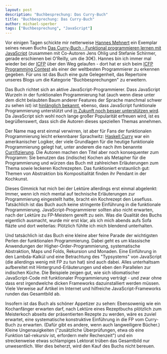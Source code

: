 ```yaml
---
layout: post
description: "Buchbesprechung: Das Curry-Buch"
title: "Buchbesprechung: Das Curry-Buch"
author: michael-sperber
tags: ["Buchbesprechung", "JavaScript"]
---
```


Vor einigen Tagen schickte mir netterweise [Hannes
Mehnert](http://www.itu.dk/~hame/) ein Exemplar seines neuen Buchs
[Das Curry-Buch - Funktional programmieren lernen mit
JavaScript](http://www.currybuch.de/) (zusammen mit Co-Autoren Jens
Ohlig und Stefanie Schirmer, gerade erschienen bei O'Reilly, um die
30€).  Hannes bin ich immer mal wieder bei der
[ICFP](http://www.icfpconference.org/) über den Weg gelaufen - dort
hat er sich beim [ICFP Programming
Contest](http://icfpc.plt-scheme.org/) als einer der weltbesten
Programmierer zu erkennen gegeben.  Für uns ist das Buch eine gute
Gelegenheit, das Repertoire unseres Blogs um die Kategorie
"Buchbesprechungen" zu erweitern.

<!-- more start -->

Das Buch richtet sich an aktive JavaScript-Programmierer. Dass
 JavaScript Wurzeln in der funktionalen Programmierung hat (auch
wenn diese unter dem dicht belaubten Baum anderer Features der Sprache
manchmal schwer zu sehen ist) ist [hinlänglich
bekannt](https://brendaneich.com/2008/04/popularity/), ebenso, dass
JavaScript funktionale Programmierung unterstützt und [in Zukunft noch
besser unterstützen
wird](http://wiki.ecmascript.org/doku.php?id=harmony:proper_tail_calls).
Da JavaScript sich wohl noch lange großer Popularität erfreuen wird,
ist es begrüßenswert, dass sich die Autoren dieses speziellen Themas
annehmen.

Der Name mag erst einmal verwirren, ist aber für Fans der
funktionalen Programmierung leicht erkennbarer Sprachwitz: [Haskell
Curry](http://en.wikipedia.org/wiki/Haskell_Curry) war ein
amerikanischer Logiker, der viele Grundlagen für die heutige
funktionale Programmierung gelegt hat, unter anderem die nach ihm
benannte [Currifizierung](http://de.wikipedia.org/wiki/Currying).  Die
Autoren machen den Titel aber noch konsequenter zum Programm: Sie
benutzen das (indische) Kochen als Metapher für die Programmierung und
würzen das Buch mit zahlreichen Erläuterungen zum Thema sowie leckeren
Kochrezepten.  Das funktioniert erstaunlich gut: Themen von
Abstraktion bis Kompositialität finden ihr Pendant in der Kochkunst.

Dieses Gimmick hat mich bei der Lektüre allerdings erst einmal
abgelenkt: Immer, wenn ich mich mental auf technische
Erläuterungen zur Programmierung eingestellt hatte, bracht ein
Kochrezept den Lesefluss.  Tatsächlich ist das Buch auch keine
stringente Einführung in die funktionale Programmierung.
JavaScript-Programmierer sollten also nicht erwarten, nach der Lektüre
zu FP-Meistern gereift zu sein.  Was die Qualität des Buchs eigentlich
ausmacht, wurde mir erst klar, als ich mich abends aufs Sofa fläzte
und dort weiterlas:  Plötzlich fühlte ich mich blendend unterhalten.

Und tatsächlich ist das Buch eine kleine aber feine Parade der
wichtigsten Perlen der funktionalen Programmierung.  Dabei geht es um
klassische Anwendungen der Higher-Order-Programmierung, systematische
Abstraktion, Maps und Folds, Rekursion und Monaden.  Eine Einführung
in den Lambda-Kalkül und eine Betrachtung des "Typsystems" von
JavaScript (die allerdings wenig mit FP zu tun hat) sind auch dabei.
Alles unterhaltsam aufbereitet mit Hintergrund-Erläuterungen und eben
den Parallelen zur indischen Küche.  Die Beispiele zeigen gut,
wie sich idiomatischer JavaScript-Code mit funktionaler Programmierung
verträgt - und zwar ohne dass erst irgendwelche dicken Frameworks
dazuinstalliert werden müssen.  Viele Verweise auf Artikel im Internet
und hilfreiche JavaScript-Frameworks runden das Gesamtbild ab.

Insofern ist das Buch als schöner Appetizer zu sehen: Ebensowenig wie
ein Kochanfänger erwarten darf, nach Lektüre eines Rezeptbuchs
plötzlich zum Meisterkoch abseits der präsentierten Rezepte zu werden,
wäre es zuviel erwartet, eine systematische konstruktive Einführung in
die FP vom Curry-Buch zu erwarten.  (Dafür gibt es andere, wenn auch
langweiligere Bücher.)  Kleine Ungenauigkeiten ("zusätzliche
Überprüfungen, etwa ob eine Funktion tail-rekursiv ist, erfordern mehr
Rechenzeit") und ein streckenweise etwas schlampiges Lektorat trüben
das Gesamtbild nur unwesentlich.  Wer dies beherzt, wird den Kauf des
Buchs nicht bereuen.

<!-- more end -->

